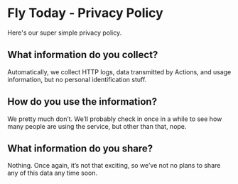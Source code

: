 # Fly Today - Privacy Policy
Here's our super simple privacy policy.

## What information do you collect?
Automatically, we collect HTTP logs, data transmitted by Actions, and usage information, but no  personal identification stuff.
	  
## How do you use the information?
We pretty much don’t. We’ll probably check in once in a while to see how many people are using the service, but other than that, nope.
	  
## What information do you share?
Nothing. Once again, it’s not that exciting, so we’ve not no plans to share any of this data any time soon.

